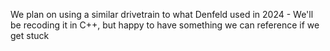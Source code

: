 We plan on using a similar drivetrain to what Denfeld used in 2024 - We'll be recoding it in C++, but happy to have something we can reference if we get stuck
